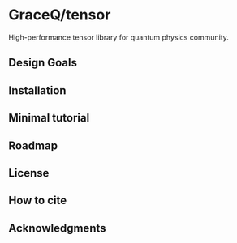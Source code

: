 # GraceQ/tensor 
High-performance tensor library for quantum physics community.

## Design Goals

## Installation

## Minimal tutorial

## Roadmap

## License

## How to cite

## Acknowledgments
